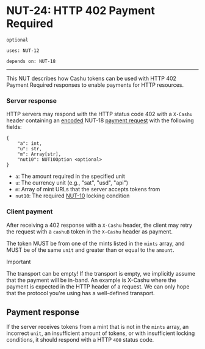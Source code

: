 # NUT-24: HTTP 402 Payment Required

`optional`

`uses: NUT-12`

`depends on: NUT-18`

---

This NUT describes how Cashu tokens can be used with HTTP 402 Payment Required responses to enable payments for HTTP resources.

### Server response

HTTP servers may respond with the HTTP status code 402 with a `X-Cashu` header containing an [encoded][18-encoding] NUT-18 [payment request][18] with the following fields:

```
{
    "a": int,
    "u": str,
    "m": Array[str],
    "nut10": NUT10Option <optional>
}
```

- `a`: The amount required in the specified unit
- `u`: The currency unit (e.g., "sat", "usd", "api")
- `m`: Array of mint URLs that the server accepts tokens from
- `nut10`: The required [NUT-10][10] locking condition

### Client payment

After receiving a 402 response with a `X-Cashu` header, the client may retry the request with a `cashuB` token in the `X-Cashu` header as payment.

The token MUST be from one of the mints listed in the `mints` array, and MUST be of the same `unit` and greater than or equal to the `amount`.

> [!IMPORTANT]
> The transport can be empty! If the transport is empty, we implicitly assume that the payment will be in-band. An example is X-Cashu where the payment is expected in the HTTP header of a request. We can only hope that the protocol you're using has a well-defined transport.

## Payment response

If the server receives tokens from a mint that is not in the `mints` array, an incorrect `unit`, an insufficient amount of tokens, or with insufficient locking conditions, it should respond with a HTTP `400` status code.

[10]: 10.md
[12]: 12.md
[18]: 18.md
[18-encoding]: 18.md#encoded-request
